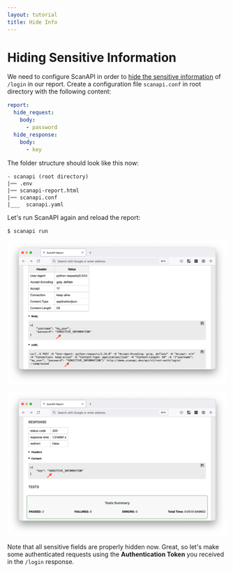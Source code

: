 ```yaml
---
layout: tutorial
title: Hide Info
---
```


# Hiding Sensitive Information

We need to configure ScanAPI in order to
[hide the sensitive information][docs-hide-sensitive-info] of `/login` in our report.
Create a configuration file `scanapi.conf` in root directory with the following content:

```yaml
report:
  hide_request:
    body:
      - password
  hide_response:
    body:
      - key
```

The folder structure should look like this now:

```
- scanapi (root directory)
|── .env
|── scanapi-report.html
|── scanapi.conf
|___  scanapi.yaml
```

Let's run ScanAPI again and reload the report:

```shell
$ scanapi run
```

<p align="center">
  <img
    src="/assets/images/tutorial/step06/report-1.png"
    width="900"
    alt="Hidden Credentials"
  >
</p>

<p align="center">
  <img
    src="/assets/images/tutorial/step06/report-2.png"
    width="900"
    alt="Hidden key"
  >
</p>

Note that all sensitive fields are properly hidden now. Great, so let's make some authenticated
requests using the **Authentication Token** you received in the `/login` response.

[docs-hide-sensitive-info]: /docs_v1/configuration/hiding_sensitive_information.html
